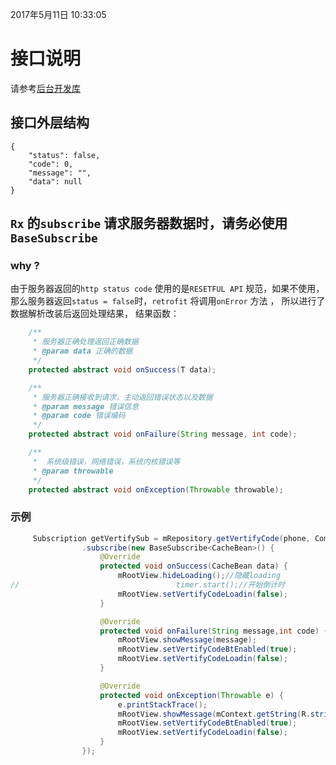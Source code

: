 2017年5月11日 10:33:05
# 接口说明
请参考[后台开发库](https://github.com/zhiyicx/thinksns-plus/blob/master/documents/api/v1/overview.md)
## 接口外层结构
```
{
    "status": false,
    "code": 0,
    "message": "",
    "data": null
}
```
## `Rx` 的`subscribe` 请求服务器数据时，请务必使用`BaseSubscribe`

### why ?

由于服务器返回的`http status code` 使用的是`RESETFUL API` 规范，如果不使用，那么服务器返回`status = false`时，`retrofit` 将调用`onError` 方法
，
所以进行了数据解析改装后返回处理结果，
结果函数：
```java
    /**
     * 服务器正确处理返回正确数据
     * @param data 正确的数据
     */
    protected abstract void onSuccess(T data);

    /**
     * 服务器正确接收到请求，主动返回错误状态以及数据
     * @param message 错误信息
     * @param code 错误编码
     */
    protected abstract void onFailure(String message, int code);

    /**
     *  系统级错误，网络错误，系统内核错误等
     * @param throwable
     */
    protected abstract void onException(Throwable throwable);

```

### 示例
```java
     Subscription getVertifySub = mRepository.getVertifyCode(phone, CommonClient.VERTIFY_CODE_TYPE_REGISTER)
                .subscribe(new BaseSubscribe<CacheBean>() {
                    @Override
                    protected void onSuccess(CacheBean data) {
                        mRootView.hideLoading();//隐藏loading
//                                   timer.start();//开始倒计时
                        mRootView.setVertifyCodeLoadin(false);
                    }

                    @Override
                    protected void onFailure(String message,int code) {
                        mRootView.showMessage(message);
                        mRootView.setVertifyCodeBtEnabled(true);
                        mRootView.setVertifyCodeLoadin(false);
                    }

                    @Override
                    protected void onException(Throwable e) {
                        e.printStackTrace();
                        mRootView.showMessage(mContext.getString(R.string.err_net_not_work));
                        mRootView.setVertifyCodeBtEnabled(true);
                        mRootView.setVertifyCodeLoadin(false);
                    }
                });

```

